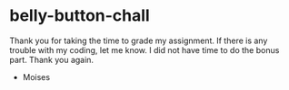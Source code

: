 # belly-button-chall
Thank you for taking the time to grade my assignment. If there is any trouble with my coding, let me know. I did not have time to do the bonus part. Thank you again.
- Moises
